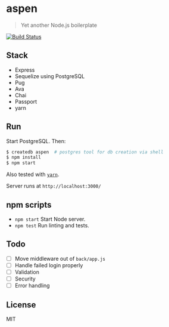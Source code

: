 # aspen

> Yet another Node.js boilerplate

[![Build Status](https://travis-ci.org/sirodoht/aspen.svg?branch=master)](https://travis-ci.org/sirodoht/aspen)

## Stack

* Express
* Sequelize using PostgreSQL
* Pug
* Ava
* Chai
* Passport
* yarn

## Run

Start PostgreSQL. Then:

```sh
$ createdb aspen  # postgres tool for db creation via shell
$ npm install
$ npm start
```

Also tested with [`yarn`](https://yarnpkg.com/).

Server runs at `http://localhost:3000/`

## npm scripts

* `npm start` Start Node server.
* `npm test` Run linting and tests.

## Todo

- [ ] Move middleware out of `back/app.js`
- [ ] Handle failed login properly
- [ ] Validation
- [ ] Security
- [ ] Error handling

## License

MIT
